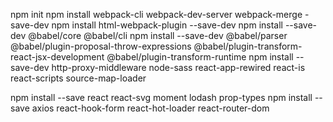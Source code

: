 npm init
npm install webpack-cli webpack-dev-server webpack-merge -save-dev
npm install html-webpack-plugin --save-dev
npm install --save-dev @babel/core @babel/cli
npm install --save-dev @babel/parser @babel/plugin-proposal-throw-expressions @babel/plugin-transform-react-jsx-development @babel/plugin-transform-runtime
npm install --save-dev http-proxy-middleware node-sass react-app-rewired react-is react-scripts source-map-loader

npm install --save react react-svg moment lodash prop-types 
npm install --save axios react-hook-form react-hot-loader react-router-dom
